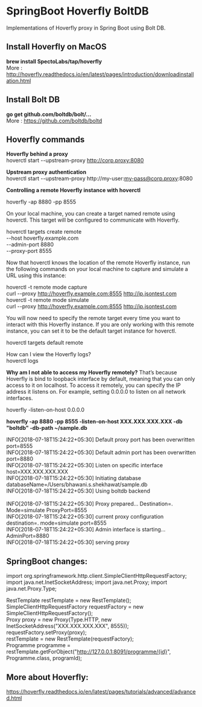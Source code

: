 # SpringBoot Hoverfly BoltDB
Implementations of Hoverfly proxy in Spring Boot using Bolt DB. <br />

## Install Hoverfly on MacOS

**brew install SpectoLabs/tap/hoverfly** <br />
More : http://hoverfly.readthedocs.io/en/latest/pages/introduction/downloadinstallation.html<br />

## Install Bolt DB

**go get github.com/boltdb/bolt/...** <br />
More :  https://github.com/boltdb/boltd<br />

## Hoverfly commands

**Hoverfly behind a proxy**<br />
hoverctl start --upstream-proxy http://corp.proxy:8080<br />

**Upstream proxy authentication**<br />
hoverctl start --upstream-proxy http://my-user:my-pass@corp.proxy:8080<br />

**Controlling a remote Hoverfly instance with hoverctl**<br />

hoverfly -ap 8880 -pp 8555<br />

On your local machine, you can create a target named remote using hoverctl. This target will be configured to communicate with Hoverfly.<br />

hoverctl targets create remote \
    --host hoverfly.example.com \
    --admin-port 8880 \
    --proxy-port 8555<br />
    
Now that hoverctl knows the location of the remote Hoverfly instance, run the following commands on your local machine to capture and simulate a URL using this instance:<br />

hoverctl -t remote mode capture<br />
curl --proxy http://hoverfly.example.com:8555 http://ip.jsontest.com<br />
hoverctl -t remote mode simulate<br />
curl --proxy http://hoverfly.example.com:8555 http://ip.jsontest.com<br />

You will now need to specify the remote target every time you want to interact with this Hoverfly instance. If you are only working with this remote instance, you can set it to be the default target instance for hoverctl.<br />

hoverctl targets default remote<br />

How can I view the Hoverfly logs?<br />
hoverctl logs

**Why am I not able to access my Hoverfly remotely?**
That’s because Hoverfly is bind to loopback interface by default, meaning that you can only access to it on localhost. To access it remotely, you can specify the IP address it listens on. For example, setting 0.0.0.0 to listen on all network interfaces.<br />

hoverfly -listen-on-host 0.0.0.0 <br />

**hoverfly -ap 8880 -pp 8555 -listen-on-host XXX.XXX.XXX.XXX -db "boltdb" -db-path ~/sample.db** <br />

INFO[2018-07-18T15:24:22+05:30] Default proxy port has been overwritten       port=8555<br />
INFO[2018-07-18T15:24:22+05:30] Default admin port has been overwritten       port=8880<br />
INFO[2018-07-18T15:24:22+05:30] Listen on specific interface                  host=XXX.XXX.XXX.XXX<br />
INFO[2018-07-18T15:24:22+05:30] Initiating database                           databaseName=/Users/bhawani.s.shekhawat/sample.db<br />
INFO[2018-07-18T15:24:22+05:30] Using boltdb backend <br />                        
INFO[2018-07-18T15:24:22+05:30] Proxy prepared...                             Destination=. Mode=simulate ProxyPort=8555<br />
INFO[2018-07-18T15:24:22+05:30] current proxy configuration                   destination=. mode=simulate port=8555<br />
INFO[2018-07-18T15:24:22+05:30] Admin interface is starting...                AdminPort=8880<br />
INFO[2018-07-18T15:24:22+05:30] serving proxy <br />

## SpringBoot changes:

import org.springframework.http.client.SimpleClientHttpRequestFactory;
import java.net.InetSocketAddress;
import java.net.Proxy;
import java.net.Proxy.Type;

RestTemplate restTemplate = new RestTemplate();<br />
SimpleClientHttpRequestFactory requestFactory = new SimpleClientHttpRequestFactory();<br />
Proxy proxy = new Proxy(Type.HTTP, new InetSocketAddress("XXX.XXX.XXX.XXX", 8555));<br />
requestFactory.setProxy(proxy);<br />
restTemplate =  new RestTemplate(requestFactory);<br />
Programme programme = restTemplate.getForObject("http://127.0.0.1:8091/programme/{id}", Programme.class, programId);<br />

## More about Hoverfly:<br />
https://hoverfly.readthedocs.io/en/latest/pages/tutorials/advanced/advanced.html

